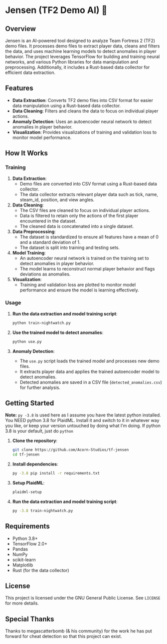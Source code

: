 # Jensen (TF2 Demo AI) 🔮

## Overview

Jensen is an AI-powered tool designed to analyze Team Fortress 2 (TF2) demo files. It processes demo files to extract player data, cleans and filters the data, and uses machine learning models to detect anomalies in player behavior. The project leverages TensorFlow for building and training neural networks, and various Python libraries for data manipulation and preprocessing. Additionally, it includes a Rust-based data collector for efficient data extraction.

## Features

- **Data Extraction**: Converts TF2 demo files into CSV format for easier data manipulation using a Rust-based data collector.
- **Data Cleaning**: Filters and cleans the data to focus on individual player actions.
- **Anomaly Detection**: Uses an autoencoder neural network to detect anomalies in player behavior.
- **Visualization**: Provides visualizations of training and validation loss to monitor model performance.

## How It Works

### Training
1. **Data Extraction**: 
    - Demo files are converted into CSV format using a Rust-based data collector.
    - The data collector extracts relevant player data such as tick, name, steam_id, position, and view angles.
2. **Data Cleaning**: 
    - The CSV files are cleaned to focus on individual player actions.
    - Data is filtered to retain only the actions of the first player encountered in the dataset.
    - The cleaned data is concatenated into a single dataset.
3. **Data Preprocessing**: 
    - The dataset is standardized to ensure all features have a mean of 0 and a standard deviation of 1.
    - The dataset is split into training and testing sets.
4. **Model Training**: 
    - An autoencoder neural network is trained on the training set to detect anomalies in player behavior.
    - The model learns to reconstruct normal player behavior and flags deviations as anomalies.
5. **Visualization**: 
    - Training and validation loss are plotted to monitor model performance and ensure the model is learning effectively.

### Usage
1. **Run the data extraction and model training script**:
    ```sh
    python train-nightwatch.py
    ```

2. **Use the trained model to detect anomalies**:
    ```sh
    python use.py
    ```

3. **Anomaly Detection**:
    - The `use.py` script loads the trained model and processes new demo files.
    - It extracts player data and applies the trained autoencoder model to detect anomalies.
    - Detected anomalies are saved in a CSV file (`detected_anomalies.csv`) for further analysis.

## Getting Started

**Note:** `py -3.8` is used here as I assume you have the latest python installed. You NEED python 3.8 for PlaidML. Install it and switch to it in whatever way you like, or keep your version untouched by doing what I'm doing. If python 3.8 is your default, just do `python`

1. **Clone the repository**:
    ```sh
    git clone https://github.com/Acorn-Studios/tf-jensen
    cd tf-jensen
    ```

2. **Install dependencies**:
    ```sh
    py -3.8 pip install -r requirements.txt
    ```
3. **Setup PlaidML**:
    ```sh
    plaidml-setup
    ```

4. **Run the data extraction and model training script**:
    ```sh
    py -3.8 train-nightwatch.py
    ```

## Requirements

- Python 3.8+
- TensorFlow 2.0+
- Pandas
- NumPy
- scikit-learn
- Matplotlib
- Rust (for the data collector)

## License

This project is licensed under the GNU General Public License.
See `LICENSE` for more details.

## Special Thanks

Thanks to megascatterbomb (& his community) for the work he has put forward for cheat detection so that this project can exist.
